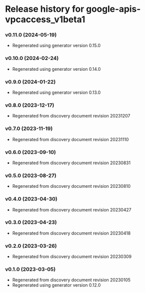 # Release history for google-apis-vpcaccess_v1beta1

### v0.11.0 (2024-05-19)

* Regenerated using generator version 0.15.0

### v0.10.0 (2024-02-24)

* Regenerated using generator version 0.14.0

### v0.9.0 (2024-01-22)

* Regenerated using generator version 0.13.0

### v0.8.0 (2023-12-17)

* Regenerated from discovery document revision 20231207

### v0.7.0 (2023-11-19)

* Regenerated from discovery document revision 20231110

### v0.6.0 (2023-09-10)

* Regenerated from discovery document revision 20230831

### v0.5.0 (2023-08-27)

* Regenerated from discovery document revision 20230810

### v0.4.0 (2023-04-30)

* Regenerated from discovery document revision 20230427

### v0.3.0 (2023-04-23)

* Regenerated from discovery document revision 20230418

### v0.2.0 (2023-03-26)

* Regenerated from discovery document revision 20230309

### v0.1.0 (2023-03-05)

* Regenerated from discovery document revision 20230105
* Regenerated using generator version 0.12.0

